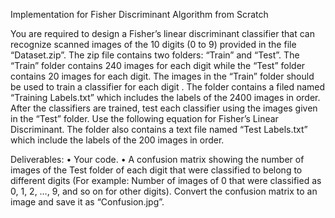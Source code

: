 Implementation for Fisher Discriminant Algorithm from Scratch

You are required to design a Fisher’s linear discriminant classifier that can recognize scanned
images of the 10 digits (0 to 9) provided in the file “Dataset.zip”. The zip file
contains two folders: “Train” and “Test”. The “Train” folder contains 240 images for each
digit while the “Test” folder contains 20 images for each digit. The images in the “Train”
folder should be used to train a classifier for each digit . The folder contains a filed named “Training Labels.txt” which
includes the labels of the 2400 images in order. After the classifiers are trained, test each
classifier using the images given in the “Test” folder. Use the following equation for Fisher’s
Linear Discriminant. The folder also contains a text file named “Test
Labels.txt” which include the labels of the 200 images in order.

Deliverables:
• Your code.
• A confusion matrix showing the number of images of the Test folder of each digit
that were classified to belong to different digits (For example: Number of images of 0
that were classified as 0, 1, 2, …, 9, and so on for other digits). Convert the
confusion matrix to an image and save it as “Confusion.jpg”.
